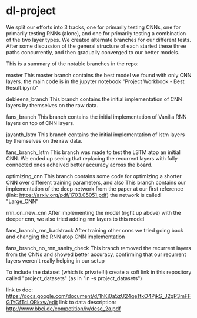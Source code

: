 # dl-project
We split our efforts into 3 tracks, one for primarily testing CNNs,
one for primarily testing RNNs (alone), and one for primarily testing
a combination of the two layer types. We created alternate branches for
our different tests. After some discussion of the general structure of
each started these three paths concurrently, and then gradually converged
to our better models.

This is a summary of the notable branches in the repo:

master
	This master branch contains the best model we found with only CNN layers.
	the main code is in the jupyter notebook "Project Workbook - Best Result.ipynb"

debleena_branch
	This branch contains the initial implementation of CNN layers by themselves on the raw data.

fans_branch
	This branch contains the initial implementation of Vanilla RNN layers on top of CNN layers.

jayanth_lstm
	This branch contains the initial implementation of lstm layers by themselves on the raw data.

fans_branch_lstm
	This branch was made to test the LSTM atop an initial CNN.
	We ended up seeing that replacing the recurrent layers with fully connected ones acheived better accuracy across the board.

optimizing_cnn
	This branch contains some code for optimizing a shorter CNN over different training parameters, and also
	This branch contains our implementation of the deep network from the paper at our first reference
	(link: https://arxiv.org/pdf/1703.05051.pdf) the network is called "Large_CNN"

rnn_on_new_cnn
	After implementing the model (right up above) with the deeper cnn, we also tried adding rnn layers to this model

fans_branch_rnn_backtrack
	After training other cnns we tried going back and changing the RNN atop CNN implementation

fans_branch_no_rnn_sanity_check
	This branch removed the recurrent layers from the CNNs and showed better accuracy, confirming that our recurrent layers
	weren't really helping in our setup

To include the dataset (which is private!!!) create a soft link
in this repository called "project_datasets"
(as in "ln -s <path to your project_datasets> project_datasets")

link to doc: https://docs.google.com/document/d/1hKi0a5zU24qeTtkO4PjkS_J2gP3mFFG1YGfTcLORkxw/edit
link to data description: http://www.bbci.de/competition/iv/desc_2a.pdf
